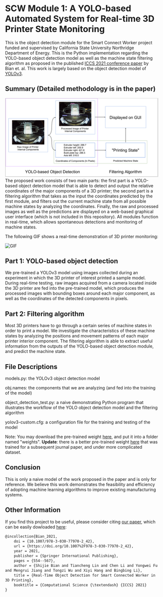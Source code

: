 # SCW Module 1: A YOLO-based Automated System for Real-time 3D Printer State Monitoring
This is the object detection module for the Smart Connect Worker project funded and supervised by California State University Northridge Department of Energy.
This is the Python implementation regarding the YOLO-based object detection model as well as the machine state filtering algorithm as proposed in the published [ICCS 2021 conference paper](https://link.springer.com/chapter/10.1007%2F978-3-030-77970-2_42) by Bian et. al. 
This work is largely based on the object detection model of [YOLOv3](https://github.com/eriklindernoren/PyTorch-YOLOv3).

## Summary (Detailed methodology is in the paper)
![Screenshot](workflow.png)
The proposed work consists of two main parts: the first part is a YOLO-based object detection model that is able to detect and output the relative coordinates of the major components of a 3D printer; the second part is a filtering algorithm that takes as the input the coordinates predicted by the first module, and filters out the current machine state from all possible machine states by analyzing the coordinates. Finally, the raw and processed images as well as the predictions are displayed on a web-based graphical user interface (which is not included in this repository). All modules function in real-time, which allows spontaneous detections and monitoring of machine states.

The following GIF shows a real-time demonstration of 3D printer monitoring:

![GIF](demo_gif.gif)

## Part 1: YOLO-based object detection
We pre-trained a YOLOv3 model using images collected during an experiment in which the 3D printer of interest printed a sample model. During real-time testing, raw images acquired from a camera located inside the 3D printer are fed into the pre-trained model, which produces the processed images with bounding boxes around each major component, as well as the coordinates of the detected components in pixels.

## Part 2: Filtering algorithm
Most 3D printers have to go through a certain series of machine states in order to print a model. We investigate the characteristics of these machine states by analyzing the positions and movement patterns of each major printer interior component. The filtering algorithm is able to extract useful information from the outputs of the YOLO-based object detection module, and predict the machine state.

## File Descriptions
models.py: the YOLOv3 object detection model

obj.names: the components that we are analyzing (and fed into the training of the model)

object_detection_test.py: a naive demonstrating Python program that illustrates the workflow of the YOLO object detection model and the filtering algorithm

yolov3-custom.cfg: a configuration file for the training and testing of the model

Note: You may download the pre-trained weight [here](https://drive.google.com/file/d/1h2eFIRpB2K5esNt6qKxO1HiZ8V7e3kFm/view?usp=sharing), and put it into a folder named "weights". **Update**: there is a better pre-trained weight [here](https://drive.google.com/file/d/1XrfeUAppVzBK4A6DT92UttHZoljDv3Ft/view?usp=sharing) that was trained for a subsequent journal paper, and under more complicated dataset.

## Conclusion
This is only a naive model of the work proposed in the paper and is only for reference. We believe this work demonstrates the feasibility and efficiency of adopting machine learning algorithms to improve existing manufacturing systems.

## Other Information

If you find this project to be useful, please consider citing [our paper](https://link.springer.com/chapter/10.1007%2F978-3-030-77970-2_42), which can be easily dowloaded [here](https://link.springer.com/content/pdf/10.1007%2F978-3-030-77970-2_42.pdf):

```
@incollection{Bian_2021,
	doi = {10.1007/978-3-030-77970-2_42},
	url = {https://doi.org/10.1007%2F978-3-030-77970-2_42},
	year = 2021,
	publisher = {Springer International Publishing},
	pages = {554--567},
	author = {Shijie Bian and Tiancheng Lin and Chen Li and Yongwei Fu and Mengrui Jiang and Tongzi Wu and Xiyi Hang and Bingbing Li},
	title = {Real-Time Object Detection for Smart Connected Worker in 3D Printing},
	booktitle = {Computational Science {\textendash} {ICCS} 2021}
} 
```
